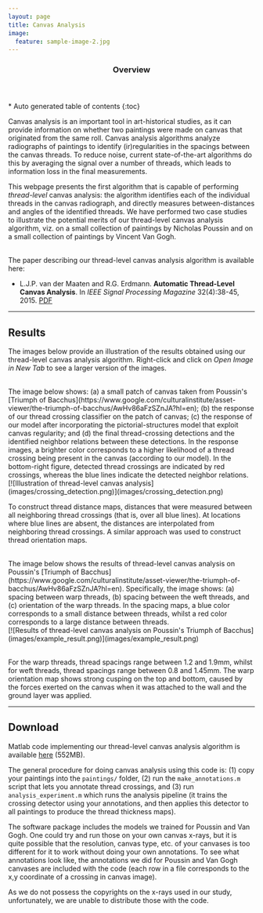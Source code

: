 ```yaml
---
layout: page
title: Canvas Analysis
image:
  feature: sample-image-2.jpg
---
```


<section id="table-of-contents" class="toc">
  <header>
    <h3>Overview</h3>
  </header>
<div id="drawer" markdown="1">
*  Auto generated table of contents
{:toc}
</div>
</section><!-- /#table-of-contents -->

Canvas analysis is an important tool in art-historical studies, as it can provide information on whether two paintings were made on canvas that originated from the same roll. Canvas analysis algorithms analyze radiographs of paintings to identify (ir)regularities in the spacings between the canvas threads. To reduce noise, current state-of-the-art algorithms do this by averaging the signal over a number of threads, which leads to information loss in the final measurements.

This webpage presents the first  algorithm that is capable of performing _thread-level_ canvas analysis: the algorithm identifies each of the individual threads in the canvas radiograph, and directly measures between-distances and angles of the identified threads. We have performed two case studies to illustrate the potential merits of our thread-level canvas analysis algorithm, viz. on a small collection of paintings by Nicholas Poussin and on a small collection of paintings by Vincent Van Gogh.

<br/>
The paper describing our thread-level canvas analysis algorithm is available here:

* L.J.P. van der Maaten and R.G. Erdmann. **Automatic Thread-Level Canvas Analysis**. In _IEEE Signal Processing Magazine_ 32(4):38-45, 2015. <i class="fa fa-file-pdf-o"></i> [PDF](../publications/papers/IEEESPM_2015.pdf)

---

## Results

The images below provide an illustration of the results obtained using our thread-level canvas analysis algorithm. Right-click and click on _Open Image in New Tab_ to see a larger version of the images.

<br />
The image below shows: (a) a small patch of canvas taken from Poussin's [Triumph of Bacchus](https://www.google.com/culturalinstitute/asset-viewer/the-triumph-of-bacchus/AwHv86aFzSZnJA?hl=en); (b) the response of our thread crossing classifier on the patch of canvas; (c) the response of our model after incorporating the pictorial-structures model that exploit canvas regularity; and (d) the final thread-crossing detections and the identified neighbor relations between these detections. In the response images, a brighter color corresponds to a higher likelihood of a thread crossing being present in the canvas (according to our model). In the bottom-right figure, detected thread crossings are indicated by red crossings, whereas the blue lines indicate the detected neighbor relations.

<br />
[![Illustration of thread-level canvas analysis](images/crossing_detection.png)](images/crossing_detection.png)
<br />

To construct thread distance maps, distances that were measured between all neighboring thread crossings (that is, over all blue lines). At locations where blue lines are absent, the distances are interpolated from neighboring thread crossings. A similar approach was used to construct thread orientation maps.

<br />
The image below shows the results of thread-level canvas analysis on Poussin's [Triumph of Bacchus](https://www.google.com/culturalinstitute/asset-viewer/the-triumph-of-bacchus/AwHv86aFzSZnJA?hl=en). Specifically, the image shows: (a) spacing between warp threads, (b) spacing between the weft threads, and (c) orientation of the warp threads. In the spacing maps, a blue color corresponds to a small distance between threads, whilst a red color corresponds to a large distance between threads.

<br />
[![Results of thread-level canvas analysis on Poussin's Triumph of Bacchus](images/example_result.png)](images/example_result.png)
<br /><br />

For the warp threads, thread spacings range between 1.2 and 1.9mm, whilst for weft threads, thread spacings range between 0.8 and 1.45mm. The warp orientation map shows strong cusping on the top and bottom, caused by the forces exerted on the canvas when it was attached to the wall and the ground layer was applied.

---

## Download

Matlab code implementing our thread-level canvas analysis algorithm is available [here](https://www.dropbox.com/s/911nvqd24r5iura/Canvas_Analysis.zip?dl=0) (552MB).

The general procedure for doing canvas analysis using this code is: (1) copy your paintings into the `paintings/` folder, (2) run the `make_annotations.m` script that lets you annotate thread crossings, and (3) run `analysis_experiment.m` which runs the analysis pipeline (it trains the crossing detector using your annotations, and then applies this detector to all paintings to produce the thread thickness maps).

The software package includes the models we trained for Poussin and Van Gogh. One could try and run those on your own canvas x-rays, but it is quite possible that the resolution, canvas type, etc. of your canvases is too different for it to work without doing your own annotations. To see what annotations look like, the annotations we did for Poussin and Van Gogh canvases are included with the code (each row in a file corresponds to the x,y coordinate of a crossing in canvas image).

As we do not possess the copyrights on the x-rays used in our study, unfortunately,
we are unable to distribute those with the code.
